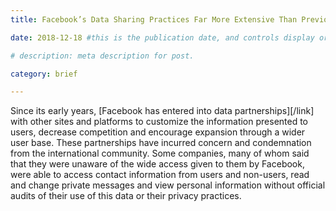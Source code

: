 ```yaml
---
title: Facebook’s Data Sharing Practices Far More Extensive Than Previously Known

date: 2018-12-18 #this is the publication date, and controls display order.

# description: meta description for post.

category: brief

---
```


Since its early years, [Facebook has entered into data partnerships][/link] with other sites and platforms to customize the information presented to users, decrease competition and encourage expansion through a wider user base. These partnerships have incurred concern and condemnation from the international community. Some companies, many of whom said that they were unaware of the wide access given to them by Facebook, were able to access contact information from users and non-users, read and change private messages and view personal information without official audits of their use of this data or their privacy practices. 

[link]: https://www.nytimes.com/2018/12/18/technology/facebook-privacy.html
